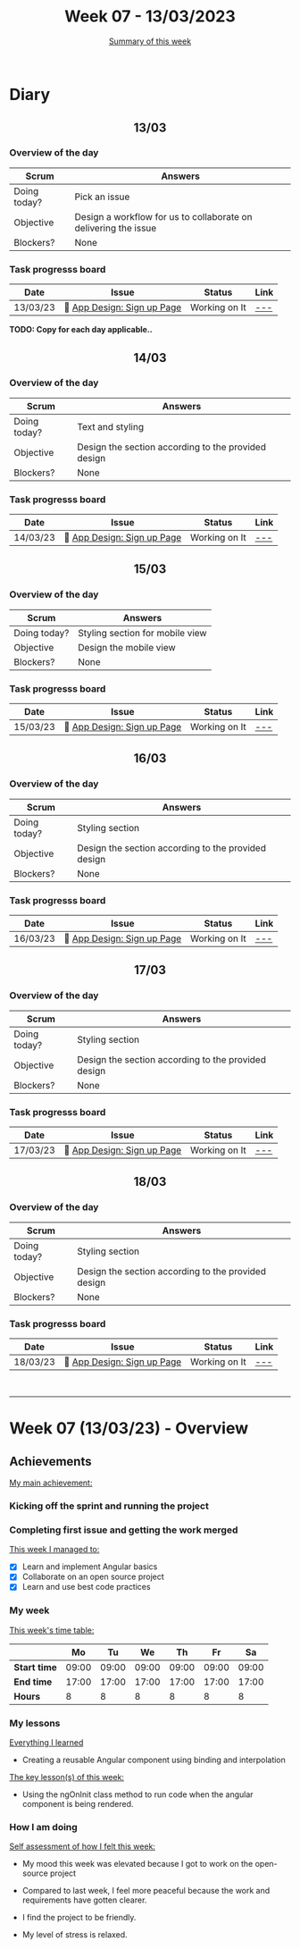 


<!-- 
  Welcome to your weekly agenda.
  In this agenda, you will note down day to day progress.
-->

<h1 align="center">Week 07 - 13/03/2023</h1>

<p align="center"><a href="#summary">Summary of this week</a></p>

<br/>

<!-- 
  -- SECTION: OVERVIEW
  -- For each day, fill out your diary
  -->

<h1>Diary</h1>

<h2 align="center">13/03</h2>

### Overview of the day

<!-- Fill out the daily scrum table 
  -- Doing today? - What are you working on today?
  -- Objective?   - What do you hope to achieve today?
  -- Blockers?    - Any blockers? Anywhere you need help?
-->

| Scrum	       | Answers 	| 
|----------	   |-------	  |
| Doing today? | Pick an issue |
| Objective    | Design a workflow for us to collaborate on delivering the issue |
| Blockers?    | None |

### Task progresss board

<!-- List all the tasks and bounties in progress this week -->

| Date     	| Issue 	| Status 	| Link 	|
|----------	|-------	|--------	|------	|
| 13/03/23 	| 🏇 [App Design: Sign up Page](https://github.com/italanta/elewa/issues/130) | Working on It | [---]() |

**TODO: Copy for each day applicable..**

<h2 align="center">14/03</h2>

### Overview of the day

<!-- Fill out the daily scrum table 
  -- Doing today? - What are you working on today?
  -- Objective?   - What do you hope to achieve today?
  -- Blockers?    - Any blockers? Anywhere you need help?
-->

| Scrum	       | Answers 	| 
|----------	   |-------	  |
| Doing today? | Text and styling |
| Objective    | Design the section according to the provided design |
| Blockers?    | None |

### Task progresss board

<!-- List all the tasks and bounties in progress this week -->

| Date     	| Issue 	| Status 	| Link 	|
|----------	|-------	|--------	|------	|
| 14/03/23 	| 🏇 [App Design: Sign up Page](https://github.com/italanta/elewa/issues/130) | Working on It | [---]() |

<h2 align="center">15/03</h2>


### Overview of the day

<!-- Fill out the daily scrum table 
  -- Doing today? - What are you working on today?
  -- Objective?   - What do you hope to achieve today?
  -- Blockers?    - Any blockers? Anywhere you need help?
-->

| Scrum	       | Answers 	| 
|----------	   |-------	  |
| Doing today? | Styling section for mobile view |
| Objective    | Design the mobile view |
| Blockers?    | None |

### Task progresss board

<!-- List all the tasks and bounties in progress this week -->

| Date     	| Issue 	| Status 	| Link 	|
|----------	|-------	|--------	|------	|
| 15/03/23 	| 🏇 [App Design: Sign up Page](https://github.com/italanta/elewa/issues/130) | Working on It | [---]() |
<h2 align="center">16/03</h2>

### Overview of the day

<!-- Fill out the daily scrum table 
  -- Doing today? - What are you working on today?
  -- Objective?   - What do you hope to achieve today?
  -- Blockers?    - Any blockers? Anywhere you need help?
-->

| Scrum	       | Answers 	| 
|----------	   |-------	  |
| Doing today? | Styling section|
| Objective    | Design the section according to the provided design|
| Blockers?    | None |

### Task progresss board

<!-- List all the tasks and bounties in progress this week -->

| Date     	| Issue 	| Status 	| Link 	|
|----------	|-------	|--------	|------	|
| 16/03/23 	| 🏇 [App Design: Sign up Page](https://github.com/italanta/elewa/issues/130) | Working on It | [---]() |

<h2 align="center">17/03</h2>

### Overview of the day

<!-- Fill out the daily scrum table 
  -- Doing today? - What are you working on today?
  -- Objective?   - What do you hope to achieve today?
  -- Blockers?    - Any blockers? Anywhere you need help?
-->

| Scrum	       | Answers 	| 
|----------	   |-------	  |
| Doing today? | Styling section|
| Objective    | Design the section according to the provided design|
| Blockers?    | None |

### Task progresss board

<!-- List all the tasks and bounties in progress this week -->

| Date     	| Issue 	| Status 	| Link 	|
|----------	|-------	|--------	|------	|
| 17/03/23 	| 🏇 [App Design: Sign up Page](https://github.com/italanta/elewa/issues/130) | Working on It | [---]() |


<h2 align="center">18/03</h2>

### Overview of the day

<!-- Fill out the daily scrum table 
  -- Doing today? - What are you working on today?
  -- Objective?   - What do you hope to achieve today?
  -- Blockers?    - Any blockers? Anywhere you need help?
-->

| Scrum	       | Answers 	| 
|----------	   |-------	  |
| Doing today? | Styling section|
| Objective    | Design the section according to the provided design|
| Blockers?    | None |

### Task progresss board

<!-- List all the tasks and bounties in progress this week -->

| Date     	| Issue 	| Status 	| Link 	|
|----------	|-------	|--------	|------	|
| 18/03/23 	| 🏇 [App Design: Sign up Page](https://github.com/italanta/elewa/issues/130) | Working on It | [---]() |

<br/>

<hr id="summary" />
<!-- Fill this section at the end of each week, -->

# Week 07 (13/03/23) - Overview

<!-- What was your main achievement -->
<h2>Achievements</h2>

<u>My main achievement:</u>

<!-- Write the achievement you are most proud off in one line! -->
<h3 align="left">Kicking off the sprint and running the project</h3>
<h3 align="left">Completing first issue and getting the work merged</h3>

<!-- List all your achievement -->
<u>This week I managed to:</u>

- [x] Learn and implement Angular basics
- [x] Collaborate on an open source project
- [x] Learn and use best code practices

### My week
<!-- Keep track of your time table daily -->
<u>This week's time table:</u>

|                | Mo | Tu 	| We 	| Th | Fr | Sa |
|---             |---	|---	|---  |--- |--- |--- |
| **Start time** |  09:00  |  09:00   |   09:00  |  09:00  | 09:00   |  09:00  |
| **End time**	 |  17:00  |   17:00  |  17:00   |  17:00  |  17:00  | 17:00   |
| **Hours**	     | 8  | 8   | 8   | 8  | 8  | 8  |

### My lessons
<!-- What did I learn? -->
<u>Everything I learned</u>

- Creating a reusable Angular component using binding and interpolation

<u>The key lesson(s) of this week:</u>

- Using the ngOnInit class method to run code when the angular component is being rendered.

### How I am doing
<!-- How did you feel? -->
<u>Self assessment of how I felt this week:</u>

- My mood this week was elevated because I got to work on the open-source project
  
- Compared to last week, I feel more peaceful because the work and requirements have gotten clearer.

- I find the project to be friendly.

- My level of stress is relaxed.